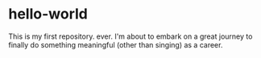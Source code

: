 # hello-world
This is my first repository. ever.
I'm about to embark on a great journey to finally do something meaningful (other than singing) as a career.
